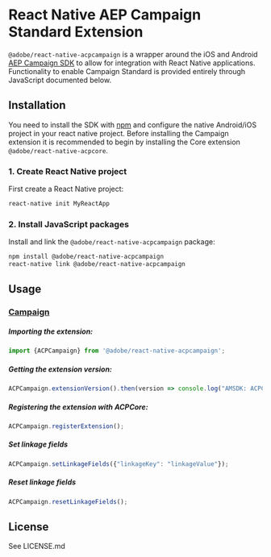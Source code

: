 
# React Native AEP Campaign Standard Extension

`@adobe/react-native-acpcampaign` is a wrapper around the iOS and Android [AEP Campaign SDK](https://aep-sdks.gitbook.io/docs/using-mobile-extensions/adobe-campaign-standard) to allow for integration with React Native applications. Functionality to enable Campaign Standard is provided entirely through JavaScript documented below.


## Installation

You need to install the SDK with [npm](https://www.npmjs.com/) and configure the native Android/iOS project in your react native project. Before installing the Campaign extension it is recommended to begin by installing the Core extension `@adobe/react-native-acpcore`.

### 1. Create React Native project

First create a React Native project:

```bash
react-native init MyReactApp
```

### 2. Install JavaScript packages

Install and link the `@adobe/react-native-acpcampaign` package:

```bash
npm install @adobe/react-native-acpcampaign
react-native link @adobe/react-native-acpcampaign
```

## Usage

### [Campaign](https://aep-sdks.gitbook.io/docs/using-mobile-extensions/adobe-campaign-standard)

##### Importing the extension:
```javascript
import {ACPCampaign} from '@adobe/react-native-acpcampaign';
```

##### Getting the extension version:

```javascript
ACPCampaign.extensionVersion().then(version => console.log("AMSDK: ACPCampaign version: " + version));
```

##### Registering the extension with ACPCore:

```javascript
ACPCampaign.registerExtension();
```

##### Set linkage fields

```javascript
ACPCampaign.setLinkageFields({"linkageKey": "linkageValue"});
```
##### Reset linkage fields

```javascript
ACPCampaign.resetLinkageFields();
```

## License

See LICENSE.md
